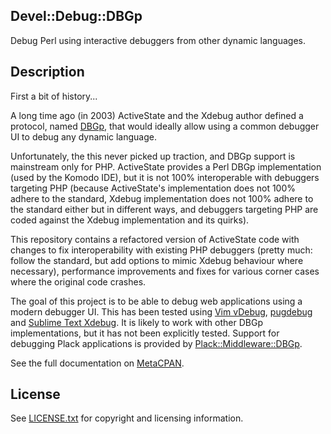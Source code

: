 ## Devel::Debug::DBGp
Debug Perl using interactive debuggers from other dynamic languages.

## Description

First a bit of history...

A long time ago (in 2003) ActiveState and the Xdebug author defined a protocol, named
[DBGp](https://xdebug.org/docs-dbgp.php),
that would ideally allow using a common debugger UI to debug any dynamic language.

Unfortunately, the this never picked up traction, and DBGp support is mainstream
only for PHP. ActiveState provides a Perl DBGp implementation (used by the Komodo IDE),
but it is not 100% interoperable
with debuggers targeting PHP (because ActiveState's implementation does not 100% adhere to the
standard, Xdebug implementation does not 100% adhere to the standard either but in different ways,
and debuggers targeting PHP are coded against the Xdebug
implementation
and its quirks).

This repository contains a refactored version of ActiveState code with changes to fix interoperability with
existing PHP debuggers (pretty much: follow the standard, but add
options to mimic Xdebug behaviour where necessary),
performance improvements
and fixes for various corner cases where the original code crashes.

The goal of this project is to be able to debug web applications using
a modern debugger UI. This has been tested using
[Vim vDebug](https://github.com/joonty/vdebug), [pugdebug](http://pugdebug.com/) and
[Sublime Text Xdebug](https://github.com/martomo/SublimeTextXdebug). It is likely to work with other DBGp
implementations, but it has not been explicitly tested.
Support for debugging Plack applications is provided by
[Plack::Middleware::DBGp](https://metacpan.org/pod/Plack::Middleware::DBGp).

See the full documentation on [MetaCPAN](https://metacpan.org/pod/Devel::Debug::DBGp).

## License

See [LICENSE.txt](https://raw.githubusercontent.com/mbarbon/perl-remote-debugging-client/master/LICENSE.txt)
for copyright and licensing information.
